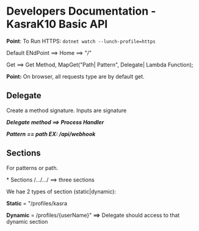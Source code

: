 # Developers Documentation - KasraK10 Basic API

**Point**: To Run HTTPS: `dotnet watch --lunch-profile=https`

Default ENdPoint ==> Home ==> "/"

Get ==> Get Method, MapGet("Path| Pattern", Delegate| Lambda Function);

**Point:** On browser, all requests type are by default get.

## Delegate

Create a method signature. Inputs are signature

**_Delegate method ==> Process Handler_**

**_Pattern == path EX: /api/webhook_**

## Sections

For patterns or path.

\* Sections /…/…/ ==> three sections

We hae 2 types of section (static|dynamic):

**Static** = "/profiles/kasra

**Dynamic** = /profiles/{userName}" **==>** Delegate should access to that dynamic section
